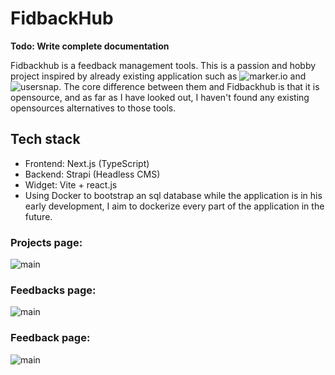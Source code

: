# FidbackHub

**Todo: Write complete documentation**

Fidbackhub is a feedback management tools.
This is a passion and hobby project inspired by already existing application such as ![marker.io](https://marker.io/) and ![usersnap](https://usersnap.com/).
The core difference between them and Fidbackhub is that it is opensource, and as far as I have looked out, I haven't found any existing opensources alternatives to those tools.

## Tech stack

- Frontend: Next.js (TypeScript)
- Backend: Strapi (Headless CMS)
- Widget: Vite + react.js
- Using Docker to bootstrap an sql database while the application is in his early development, I aim to dockerize every part of the application in the future.

### Projects page:
![main](https://i.gyazo.com/385f6afaeeee385ab46aa95075fc9523.png)
### Feedbacks page:
![main](https://i.gyazo.com/767fd2d6c4a30cc65891cc1fedb0fa9f.png)
### Feedback page:
![main](https://i.gyazo.com/0db708588d03445a2fcec37713ebec81.png)
